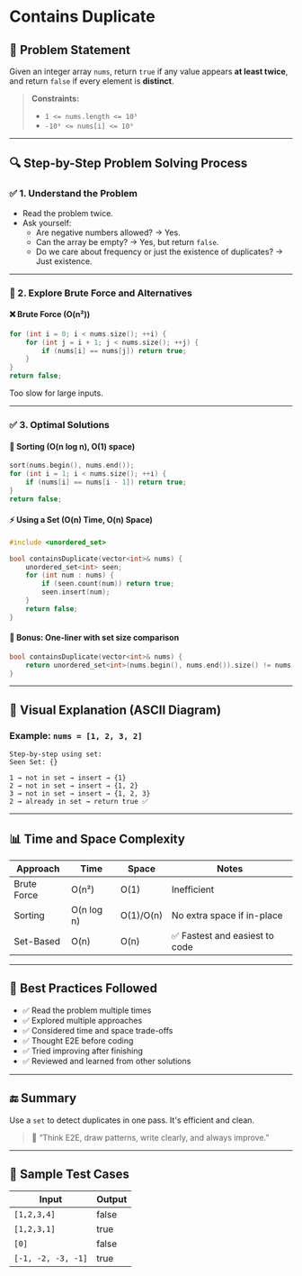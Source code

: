 
# Contains Duplicate

## 📘 Problem Statement

Given an integer array `nums`, return `true` if any value appears **at least twice**, and return `false` if every element is **distinct**.

> **Constraints:**
> - `1 <= nums.length <= 10⁵`
> - `-10⁹ <= nums[i] <= 10⁹`

---

## 🔍 Step-by-Step Problem Solving Process

### ✅ 1. Understand the Problem
- Read the problem twice.
- Ask yourself:
  - Are negative numbers allowed? → Yes.
  - Can the array be empty? → Yes, but return `false`.
  - Do we care about frequency or just the existence of duplicates? → Just existence.

---

### 🧪 2. Explore Brute Force and Alternatives

#### ❌ Brute Force (O(n²))
```cpp
for (int i = 0; i < nums.size(); ++i) {
    for (int j = i + 1; j < nums.size(); ++j) {
        if (nums[i] == nums[j]) return true;
    }
}
return false;
```

Too slow for large inputs.

---

### ✅ 3. Optimal Solutions

#### 🔁 Sorting (O(n log n), O(1) space)
```cpp
sort(nums.begin(), nums.end());
for (int i = 1; i < nums.size(); ++i) {
    if (nums[i] == nums[i - 1]) return true;
}
return false;
```

#### ⚡ Using a Set (O(n) Time, O(n) Space)
```cpp
#include <unordered_set>

bool containsDuplicate(vector<int>& nums) {
    unordered_set<int> seen;
    for (int num : nums) {
        if (seen.count(num)) return true;
        seen.insert(num);
    }
    return false;
}
```

#### 🔁 Bonus: One-liner with set size comparison
```cpp
bool containsDuplicate(vector<int>& nums) {
    return unordered_set<int>(nums.begin(), nums.end()).size() != nums.size();
}
```

---

## 🧠 Visual Explanation (ASCII Diagram)

### Example: `nums = [1, 2, 3, 2]`

```
Step-by-step using set:
Seen Set: {}

1 → not in set → insert → {1}
2 → not in set → insert → {1, 2}
3 → not in set → insert → {1, 2, 3}
2 → already in set → return true ✅
```

---

## 📊 Time and Space Complexity

| Approach      | Time       | Space      | Notes                          |
|---------------|------------|------------|--------------------------------|
| Brute Force   | O(n²)      | O(1)       | Inefficient                    |
| Sorting       | O(n log n) | O(1)/O(n)  | No extra space if in-place     |
| Set-Based     | O(n)       | O(n)       | ✅ Fastest and easiest to code |

---

## 📌 Best Practices Followed

- ✅ Read the problem multiple times
- ✅ Explored multiple approaches
- ✅ Considered time and space trade-offs
- ✅ Thought E2E before coding
- ✅ Tried improving after finishing
- ✅ Reviewed and learned from other solutions

---

## 🔚 Summary

Use a `set` to detect duplicates in one pass. It's efficient and clean.

> 💬 “Think E2E, draw patterns, write clearly, and always improve.”

---

## 🧪 Sample Test Cases

| Input              | Output |
|--------------------|--------|
| `[1,2,3,4]`         | false  |
| `[1,2,3,1]`         | true   |
| `[0]`              | false  |
| `[-1, -2, -3, -1]` | true   |
